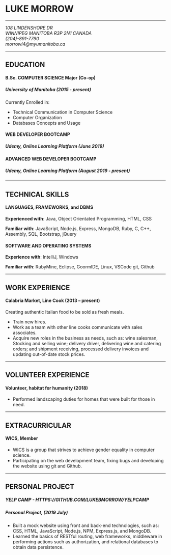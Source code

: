 # LUKE MORROW
---
_108 LINDENSHORE DR_  
_WINNIPEG MANITOBA R3P 2N1 CANADA_  
_(204)-891-7790_  
_morrowl4@myumanitoba.ca_

---
## EDUCATION
#### B.Sc. COMPUTER SCIENCE Major (Co-op)  
##### University of Manitoba (2015 - present)
 Currently Enrolled in:
*	Technical Communication in Computer Science
*	Computer Organization
*	Databases Concepts and Usage

#### WEB DEVELOPER BOOTCAMP
##### Udemy, Online Learning Platform (June 2019)

#### ADVANCED WEB DEVELOPER BOOTCAMP
##### Udemy, Online Learning Platform (August 2019 - present)
---
## TECHNICAL SKILLS
#### LANGUAGES, FRAMEWORKS, and DBMS
**Experienced with**: Java, Object Orientated Programming, HTML, CSS

**Familiar with**: JavaScript, Node.js, Express, MongoDB, Ruby, C, C++, Assembly, SQL, Bootstrap, jQuery

#### SOFTWARE AND OPERATING SYSTEMS
**Experience with**: IntelliJ, Windows

**Familiar with**: RubyMine, Eclipse, GoormIDE, Linux, VSCode git, Github

---
## WORK EXPERIENCE
#### Calabria Market, Line Cook	(2013 – present)
Creating authentic Italian food to be sold as fresh meals.
*	Train new hires.
*	Work as a team with other line cooks communicate with sales associates.
*	Acquire new roles in the business as needs, such as: wine salesman, Stocking and selling wine; delivery driver, delivering wine and catering orders; and shipment receiving, processed delivery invoices and updating out-of-date stock prices.

---
## VOLUNTEER EXPERIENCE
#### Volunteer, habitat for humanity (2018)
*	Performed landscaping duties for homes that were built for those in need.

---
## EXTRACURRICULAR
#### WICS, Member
*	WICS is a group that strives to achieve gender equality in computer science.
*	Participating on the web development team, fixing bugs and developing the website using git and Github.
---
## PERSONAL PROJECT
##### YELP CAMP -  HTTPS://GITHUB.COM/LUKEBMORROW/YELPCAMP
##### Personal Project, (2019 July)
*	Built a mock website using front and back-end technologies, such as: CSS, HTML, JavaScript, Node.js, NPM, Express.js, and MongoDB.
*	Learned the basics of RESTful routing, web frameworks, middleware in performing actions such as authorization, and relational databases to obtain data persistence.
